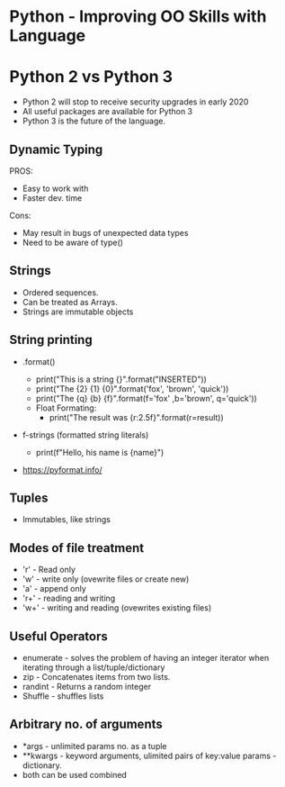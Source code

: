 # Python - Improving OO Skills with Language

# Python 2 vs Python 3
* Python 2 will stop to receive security upgrades in early 2020
* All useful packages are available for Python 3
* Python 3 is the future of the language.

## Dynamic Typing
PROS:
  - Easy to work with
  - Faster dev. time

Cons:
  - May result in bugs of unexpected data types
  - Need to be aware of type()

## Strings
  - Ordered sequences.
  - Can be treated as Arrays.
  - Strings are immutable objects

## String printing
  - .format()
    - print("This is a string {}".format("INSERTED"))
    - print("The {2} {1} {0}".format('fox', 'brown', 'quick'))
    - print("The {q} {b} {f}".format(f='fox' ,b='brown', q='quick'))
    - Float Formating:
      - print("The result was {r:2.5f}".format(r=result))
  - f-strings (formatted string literals)
    - print(f"Hello, his name is {name}")

  - https://pyformat.info/

## Tuples
  - Immutables, like strings

## Modes of file treatment
  - 'r' - Read only
  - 'w' - write only (ovewrite files or create new)
  - 'a' - append only
  - 'r+' - reading and writing
  - 'w+' - writing and reading (ovewrites existing files)

## Useful Operators
  - enumerate - solves the problem of having an integer iterator when iterating through a list/tuple/dictionary
  - zip - Concatenates items from two lists.
  - randint - Returns a random integer
  - Shuffle - shuffles lists
  

## Arbitrary no. of arguments
  - \*args - unlimited params no. as a tuple
  - \*\*kwargs - keyword arguments, ulimited pairs of key:value params - dictionary.
  - both can be used combined
